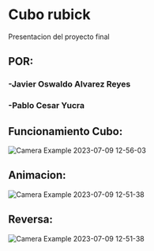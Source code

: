 # Cubo rubick
Presentacion del proyecto final 
## POR:
### -Javier Oswaldo Alvarez Reyes
### -Pablo Cesar Yucra
## Funcionamiento Cubo:
![Camera Example 2023-07-09 12-56-03](https://github.com/6162636465/Cubo-rubick/assets/40539959/aea8bac5-bf1d-4c25-855d-8f76f17fedc8)
## Animacion:
![Camera Example 2023-07-09 12-51-38](https://github.com/6162636465/Cubo-rubick/assets/40539959/e396bab0-578b-4230-86e6-c5837d75ef77)
## Reversa:
![Camera Example 2023-07-09 12-51-38](https://github.com/6162636465/Cubo-rubick/assets/40539959/e396bab0-578b-4230-86e6-c5837d75ef77)
